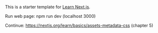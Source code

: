 This is a starter template for [Learn Next.js](https://nextjs.org/learn).

Run web page:
npm run dev (localhost 3000)

Continue:
https://nextjs.org/learn/basics/assets-metadata-css (chapter 5)

